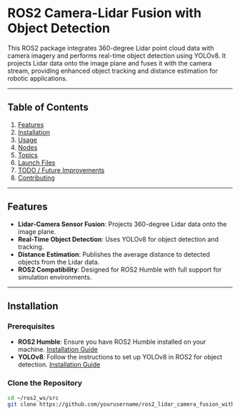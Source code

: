 # ROS2 Camera-Lidar Fusion with Object Detection

This ROS2 package integrates 360-degree Lidar point cloud data with camera imagery and performs real-time object detection using YOLOv8. It projects Lidar data onto the image plane and fuses it with the camera stream, providing enhanced object tracking and distance estimation for robotic applications.

---

## Table of Contents
1. [Features](#features)
2. [Installation](#installation)
3. [Usage](#usage)
4. [Nodes](#nodes)
5. [Topics](#topics)
6. [Launch Files](#launch-files)
7. [TODO / Future Improvements](#todo--future-improvements)
8. [Contributing](#contributing)

---

## Features
- **Lidar-Camera Sensor Fusion**: Projects 360-degree Lidar data onto the image plane.
- **Real-Time Object Detection**: Uses YOLOv8 for object detection and tracking.
- **Distance Estimation**: Publishes the average distance to detected objects from the Lidar data.
- **ROS2 Compatibility**: Designed for ROS2 Humble with full support for simulation environments.

---

## Installation

### Prerequisites
- **ROS2 Humble**: Ensure you have ROS2 Humble installed on your machine. [Installation Guide](https://docs.ros.org/en/humble/Installation.html)
- **YOLOv8**: Follow the instructions to set up YOLOv8 in ROS2 for object detection. [Installation Guide](https://github.com/mgonzs13/yolov8_ros)

### Clone the Repository
```bash
cd ~/ros2_ws/src
git clone https://github.com/yourusername/ros2_lidar_camera_fusion_with_detection.git
